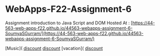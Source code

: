 # WebApps-F22-Assignment-6
Assignment introduction to Java Script and DOM
Hosted At : [https://44-563-web-apps-f22.github.io/44563-webapps-assignment-6-SoumyaSGurram/](https://44-563-web-apps-f22.github.io/44563-webapps-assignment-6-SoumyaSGurram/)

[Music](
[discount](https://44-563-web-apps-f22.github.io/44563-webapps-assignment-6-SoumyaSGurram/musician.html/)
[discount](https://44-563-web-apps-f22.github.io/44563-webapps-assignment-6-SoumyaSGurram/discount.html/)
[vacation](
[discount](https://44-563-web-apps-f22.github.io/44563-webapps-assignment-6-SoumyaSGurram/vacation.html/)
